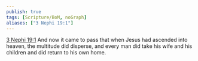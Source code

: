 ```yaml
---
publish: true
tags: [Scripture/BoM, noGraph]
aliases: ["3 Nephi 19:1"]
---
```

[3 Nephi 19:1](https://churchofjesuschrist.org/study/scriptures/bofm/3-ne/19?lang=eng&id=p1#p1) And now it came to pass that when Jesus had ascended into heaven, the multitude did disperse, and every man did take his wife and his children and did return to his own home.
